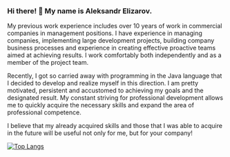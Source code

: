 ### Hi there! 👋  My name is Aleksandr Elizarov.

My previous work experience includes over 10 years of work in commercial companies in management positions. I have experience in managing companies, implementing large development projects, building company business processes and experience in creating effective proactive teams aimed at achieving results. I work comfortably both independently and as a member of the project team.

Recently, I got so carried away with programming in the Java language that I decided to develop and realize myself in this direction.
I am pretty motivated, persistent and accustomed to achieving my goals and the designated result. My constant striving for professional development allows me to quickly acquire the necessary skills and expand the area of professional competence.

I believe that my already acquired skills and those that I was able to acquire in the future will be useful not only for me, but for your company!

[![Top Langs](https://github-readme-stats.vercel.app/api/top-langs/?username=elizalex&hide=css&layout=compact)](https://github.com/anuraghazra/github-readme-stats)


<!--
**elizalex/elizalex** is a ✨ _special_ ✨ repository because its `README.md` (this file) appears on your GitHub profile.

Here are some ideas to get you started:

- 🔭 I’m currently working on ...
- 🌱 I’m currently learning ...
- 👯 I’m looking to collaborate on ...
- 🤔 I’m looking for help with ...
- 💬 Ask me about ...
- 📫 How to reach me: ...
- 😄 Pronouns: ...
- ⚡ Fun fact: ...
-->
